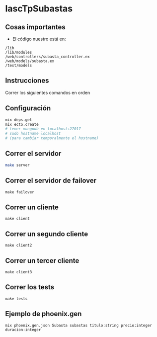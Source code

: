 # IascTpSubastas

## Cosas importantes
- El código nuestro está en:
```
/lib
/lib/modules
/web/controllers/subasta_controller.ex
/web/models/subasta.ex
/test/models
```

Instrucciones
-------------

Correr los siguientes comandos en orden

## Configuración
```bash
mix deps.get
mix ecto.create
# tener mongodb en localhost:27017
# sudo hostname localhost
# (para cambiar temporalmente el hostname)
```

## Correr el servidor
```bash
make server
```
## Correr el servidor de failover
```
make failover
```
## Correr un cliente
```
make client
```
## Correr un segundo cliente
```
make client2
```
## Correr un tercer cliente
```
make client3
```
## Correr los tests
```
make tests
```

## Ejemplo de phoenix.gen
```
mix phoenix.gen.json Subasta subastas titulo:string precio:integer duracion:integer
```